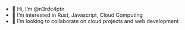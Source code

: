 - 👋 Hi, I’m @n3rdc4ptn
- 👀 I’m interested in Rust, Javascript, Cloud Computing
- 💞️ I’m looking to collaborate on cloud projects and web development
<!-- - 📫 You can reach me  @n3rdc4ptn and on LinkedIn -->

<!---
n3rdc4ptn/n3rdc4ptn is a ✨ special ✨ repository because its `README.md` (this file) appears on your GitHub profile.
You can click the Preview link to take a look at your changes.
--->
